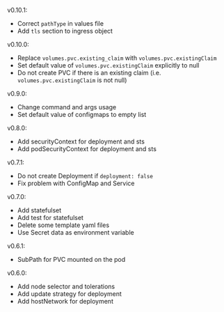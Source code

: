 v0.10.1:
- Correct `pathType` in values file 
- Add `tls` section to ingress object 

v0.10.0:
- Replace `volumes.pvc.existing_claim` with  `volumes.pvc.existingClaim`
- Set default value of `volumes.pvc.existingClaim` explicitly to null
- Do not create PVC if there is an existing claim (i.e. `volumes.pvc.existingClaim` is 
not null) 

v0.9.0: 
- Change command and args usage 
- Set default value of configmaps to empty list

v0.8.0:
- Add securityContext for deployment and sts
- Add podSecurityContext for deployment and sts

v0.7.1: 
- Do not create Deployment if `deployment: false`
- Fix problem with ConfigMap and Service

v0.7.0:
- Add statefulset 
- Add test for statefulset
- Delete some template yaml files 
- Use Secret data as environment variable

v0.6.1: 
- SubPath for PVC mounted on the pod

v0.6.0:
- Add node selector and tolerations 
- Add update strategy for deployment
- Add hostNetwork for deployment

